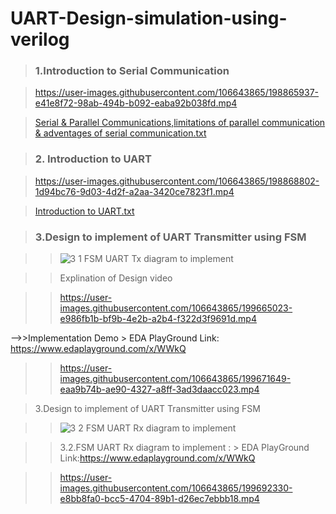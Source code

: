 # UART-Design-simulation-using-verilog

><h3>1.Introduction to Serial Communication </h3>

>https://user-images.githubusercontent.com/106643865/198865937-e41e8f72-98ab-494b-b092-eaba92b038fd.mp4

>[Serial & Parallel Communications,limitations of parallel communication & adventages of serial communication.txt](https://github.com/Srisrijakka1/UART-Design-simulation-using-verilog/files/9895386/Serial.Parallel.Communications.limitations.of.parallel.communication.adventages.of.serial.communication.txt)

><h3>2. Introduction to UART</h3>

>https://user-images.githubusercontent.com/106643865/198868802-1d94bc76-9d03-4d2f-a2aa-3420ce7823f1.mp4

>[Introduction to UART.txt](https://github.com/Srisrijakka1/UART-Design-simulation-using-verilog/files/9895384/Introduction.to.UART.txt)

><h3>3.Design to implement of UART Transmitter using FSM</h3>

  >> ![3 1 FSM UART Tx diagram to implement](https://user-images.githubusercontent.com/106643865/199658638-16d30460-33a9-4ffe-82d4-aa939696fca9.jpg)

  >>Explination of Design video 

  >>https://user-images.githubusercontent.com/106643865/199665023-e986fb1b-bf9b-4e2b-a2b4-f322d3f9691d.mp4

  -->>Implementation Demo       > EDA PlayGround Link: https://www.edaplayground.com/x/WWkQ
 
  >> https://user-images.githubusercontent.com/106643865/199671649-eaa9b74b-ae90-4327-a8ff-3ad3daacc023.mp4
  
>3.Design to implement of UART Transmitter using FSM
 
 >>![3 2 FSM UART Rx diagram to implement](https://user-images.githubusercontent.com/106643865/199677083-73136bb5-59e6-41b9-811e-d557bb1d55c8.jpg)  
 
 >>3.2.FSM UART Rx diagram to implement :     > EDA PlayGround Link:https://www.edaplayground.com/x/WWkQ
   
  >>  https://user-images.githubusercontent.com/106643865/199692330-e8bb8fa0-bcc5-4704-89b1-d26ec7ebbb18.mp4
